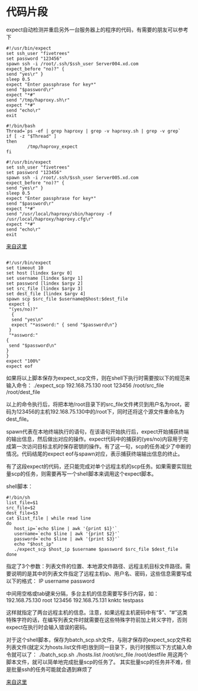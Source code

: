 # 代码片段

expect自动检测并重启另外一台服务器上的程序的代码，有需要的朋友可以参考下

```
#!/usr/bin/expect
set ssh_user "fivetrees"
set password "123456"
spawn ssh -i /root/.ssh/$ssh_user Server004.xd.com
expect_before "no)?" {
send "yes\r" }
sleep 0.5
expect "Enter passphrase for key*"
send "$password\r"
expect "*#"
send "/tmp/haproxy.sh\r"
expect "*#"
send "echo\r"
exit
```

```
#!/bin/bash
Thread=`ps -ef | grep haproxy | grep -v haproxy.sh | grep -v grep`
if [ -z "$Thread" ]
then
        /tmp/haproxy_expect
fi

```

```
#!/usr/bin/expect
set ssh_user "fivetrees"
set password "123456"
spawn ssh -i /root/.ssh/$ssh_user Server005.xd.com
expect_before "no)?" {
send "yes\r" }
sleep 0.5
expect "Enter passphrase for key*"
send "$password\r"
expect "*#"
send "/usr/local/haproxy/sbin/haproxy -f /usr/local/haproxy/haproxy.cfg\r"
expect "*#"
send "echo\r"
exit

```

[来自这里](http://www.jb51.net/article/33929.htm)


```

#!/usr/bin/expect
set timeout 10
set host [lindex $argv 0]
set username [lindex $argv 1]
set password [lindex $argv 2]
set src_file [lindex $argv 3]
set dest_file [lindex $argv 4]
spawn scp $src_file $username@$host:$dest_file
 expect {
 "(yes/no)?"
  {
  send "yes\n"
  expect "*assword:" { send "$password\n"}
 }
 "*assword:"
{
 send "$password\n"
}
}
expect "100%"
expect eof
```

如果将以上脚本保存为expect_scp文件，则在shell下执行时需要按以下的规范来输入命令：
./expect_scp 192.168.75.130 root 123456 /root/src_file /root/dest_file

以上的命令执行后，将把本地/root目录下的src_file文件拷贝到用户名为root，密码为123456的主机192.168.75.130中的/root下，同时还将这个源文件重命名为dest_file。

spawn代表在本地终端执行的语句，在该语句开始执行后，expect开始捕获终端的输出信息，然后做出对应的操作。expect代码中的捕获的(yes/no)内容用于完成第一次访问目标主机时保存密钥的操作。有了这一句，scp的任务减少了中断的情况。代码结尾的expect eof与spawn对应，表示捕获终端输出信息的终止。

有了这段expect的代码，还只能完成对单个远程主机的scp任务。如果需要实现批量scp的任务，则需要再写一个shell脚本来调用这个expect脚本。

shell脚本：

```
#!/bin/sh
list_file=$1
src_file=$2
dest_file=$3
cat $list_file | while read line
do
   host_ip=`echo $line | awk '{print $1}'`
   username=`echo $line | awk '{print $2}'`
   password=`echo $line | awk '{print $3}'`
   echo "$host_ip"
   ./expect_scp $host_ip $username $password $src_file $dest_file
done
```

指定了3个参数：列表文件的位置、本地源文件路径、远程主机目标文件路径。需要说明的是其中的列表文件指定了远程主机ip、用户名、密码，这些信息需要写成以下的格式：
IP username password

中间用空格或tab键来分隔，多台主机的信息需要写多行内容，如：
192.168.75.130 root 123456
192.168.75.131 knktc testpass

这样就指定了两台远程主机的信息。注意，如果远程主机密码中有“$”、“#”这类特殊字符的话，在编写列表文件时就需要在这些特殊字符前加上转义字符，否则expect在执行时会输入错误的密码。

对于这个shell脚本，保存为batch_scp.sh文件，与刚才保存的expect_scp文件和列表文件(就定义为hosts.list文件吧)放到同一目录下，执行时按照以下方式输入命令就可以了：
./batch_scp.sh ./hosts.list /root/src_file /root/destfile
用这两个脚本文件，就可以简单地完成批量scp的任务了。
其实批量scp的任务并不难，但是批量ssh的任务可能就会遇到麻烦了

[来自这里](http://www.jb51.net/article/34005.htm)

<!--
create time: 2018-02-03 15:01:38
Author: Alfred

This file is created by Marboo<http://marboo.io> template file $MARBOO_HOME/.media/starts/default.md
本文件由 Marboo<http://marboo.io> 模板文件 $MARBOO_HOME/.media/starts/default.md 创建
-->


